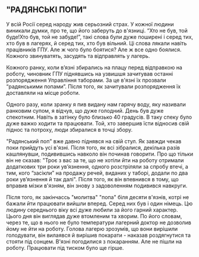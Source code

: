 ## "РАДЯНСЬКІ ПОПИ"

У всій Росії серед народу жив серьозний страх.
У кожної людини виникали думки, про те, що його заберуть до в'язниці.
“Хто не був, той буде!Хто був, той не забуде!”,
такі слова були дуже поширені і серед тих, хто був в лагерях, й серед тих, хто був вільний.
Ці слова лякали навіть працівників ГПУ.
Але ж чого було боятися?
Але ж все одно боялися.
Кожного звинуватять, засудять та відправлять у лагерь.

Кожного ранку, коли в’язні збирались на плацу перед відправкою на роботу, чиновник ГПУ піднявшись на узвишшя зачитував останні розпорядження Управління таборами.
За це в'язні їх прозвали “радянськими попами”.
Після того, як зачитували розпорядження їх доставляли на місце роботи.

Одного разу, коли зранку я пив видану нам гарячу воду, яку називали ранковим супом, я відчув, що дуже голодний.
День був дуже спекотним.
Навіть в затінку було близько 40 градусів.
В таку спеку було дуже важко ходити та працювати.
Той, хто завершив їсти відносив свій піднос та потроху, люди збиралися в точці збору.

"Радянський поп" вже давно піднявся на свій стул.
Як завжди чекав поки прийдуть усі в'язні.
Після того, як всі зібралися, декілька разів кашлянувши, подивившись навколо він починав говорити.
Про що тільки він не сказав: "Троє з вас за те, що не хотіли йти на роботу отримали додаткових три роки ув’язнення, одного розстріляли за спробу втечі, а тим, кого “засікли” на продажу речей, виданих у таборі, додали по два роки ув’язнення й так далі".
Після того, як він впевнився в тому, що вправив мізки в'язням, він знову з задоволенням подивився навкруги.

Після того, як закінчассь "молитва" "попа" біля десяти в'язнів, котрі не бажали йти працювати вийшли вперед.
Серед них був і один німець.
Цю людину середнього віку всі дуже любили за його гарний характер.
Цього дня він виглядав дуже втомленим та хворим.
По його словам, через те, що в нього не було температури лагерний доктор не дозволив йому не йти на роботу.
Голова лагерю зрозумів, що вони вирішили голодувати, він вилаявся й вирішив покарати - наказав роздягнутися та стояти під сонцем.
В'язні погодилися з покаранням.
Але не пішли на роботу.
Працювати під тиском було ще гірше.
